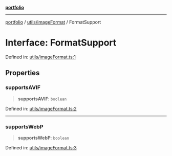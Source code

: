 [**portfolio**](../../../README.md)

***

[portfolio](../../../modules.md) / [utils/imageFormat](../README.md) / FormatSupport

# Interface: FormatSupport

Defined in: [utils/imageFormat.ts:1](https://github.com/tnorlund/Portfolio/blob/0c7990123b9ff5f0106dafbd50a92a0be74c2953/portfolio/utils/imageFormat.ts#L1)

## Properties

### supportsAVIF

> **supportsAVIF**: `boolean`

Defined in: [utils/imageFormat.ts:2](https://github.com/tnorlund/Portfolio/blob/0c7990123b9ff5f0106dafbd50a92a0be74c2953/portfolio/utils/imageFormat.ts#L2)

***

### supportsWebP

> **supportsWebP**: `boolean`

Defined in: [utils/imageFormat.ts:3](https://github.com/tnorlund/Portfolio/blob/0c7990123b9ff5f0106dafbd50a92a0be74c2953/portfolio/utils/imageFormat.ts#L3)
